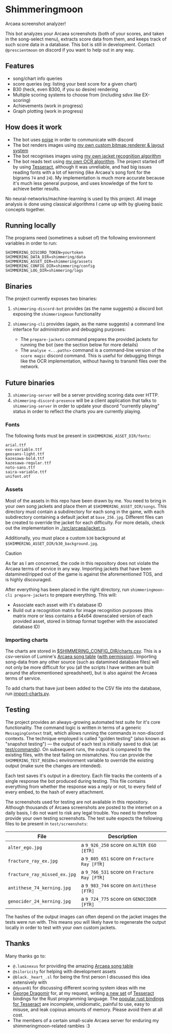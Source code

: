 # Shimmeringmoon

Arcaea screenshot analyzer!

This bot analyzes your Arcaea screenshots (both of your scores, and taken in the song-select menu), extracts score data from them, and keeps track of such score data in a database. This bot is still in development. Contact `@prescientmoon` on discord if you want to help out in any way.

## Features

- song/chart info queries
- score queries (eg: listing your best score for a given chart)
- B30 (heck, even B300, if you so desire) rendering
- Multiple scoring systems to choose from (including sdvx like EX-scoring)
- Achievements (work in progress)
- Graph plotting (work in progress)

## How does it work

- The bot uses [poise](https://github.com/serenity-rs/poise) in order to communicate with discord
- The bot renders images using [my own custom bitmap renderer & layout system](./src/bitmap.rs)
- The bot recognises images using [my own jacket recognition algorithm](./src/arcaea/jacket.rs)
- The bot reads text using [my own OCR algorithm](./src/recognition/hyperglass.rs). The project started off by using [Tesseract](https://github.com/tesseract-ocr/tesseract), although it was unreliable, and had big issues reading fonts with a lot of kerning (like Arcaea's song font for the bigrams `74` and `24`). My implementation is much more accurate because it's much less general purpose, and uses knowledge of the font to achieve better results.

No neural-networks/machine-learning is used by this project. All image analysis is done using classical algorithms I came up with by glueing basic concepts together.

## Running locally

The programs need (sometimes a subset of) the following environment variables in order to run:

```
SHIMMERING_DISCORD_TOKEN=yourtoken
SHIMMERING_DATA_DIR=shimmering/data
SHIMMERING_ASSET_DIR=shimmering/assets
SHIMMERING_CONFIG_DIR=shimmering/config
SHIMMERING_LOG_DIR=shimmering/logs
```

## Binaries

The project currently exposes two binaries:

1. `shimmering-discord-bot` provides (as the name suggests) a discord bot exposing the `shimmeringmoon` functionality
2. `shimmering-cli` provides (again, as the name suggests) a command line interface for administration and debugging purposes:

   - The `prepare-jackets` command prepares the provided jackets for running the bot (see the section below for more details)
   - The `analyse <...paths>` command is a command-line version of the `score magic` discord command. This is useful for debugging things like the OCR implementation, without having to transmit files over the network.

## Future binaries

3. `shimmering-server` will be a server providing scoring data over HTTP.
4. `shimmering-discord-presence` will be a client application that talks to `shimmering-server` in order to update your discord "currently playing" status in order to reflect the charts you are currently playing.

### Fonts

The following fonts must be present in `$SHIMMERING_ASSET_DIR/fonts`:

```
arial.ttf
exo-variable.ttf
geosans-light.ttf
kazesawa-bold.ttf
kazesawa-regular.ttf
noto-sans.ttf
saira-variable.ttf
unifont.otf
```

### Assets

Most of the assets in this repo have been drawn by me. You need to bring in your own song jackets and place them at `$SHIMMERING_ASSET_DIR/songs`. This directory must contain a subdirectory for each song in the game, with each subdirectory containing a default jacket at `base_256.jpg`. Different files can be created to override the jacket for each difficulty. For more details, check out the implementation in [./src/arcaea/jacket.rs](./src/arcaea/jacket.rs).

Additionally, you must place a custom `b30` background at `$SHIMMERING_ASSET_DIR/b30_background.jpg`.

> [!CAUTION]
> As far as I am concerned, the code in this repository does not violate the Arcaea terms of service in any way. Importing jackets that have been datamined/ripped out of the game is against the aforementioned TOS, and is highly discouraged.

After everything has been placed in the right directory, run `shimmeringmoon-cli prepare-jackets` to prepare everything. This will:

- Associate each asset with it's database ID
- Build out a recognition matrix for image recognition purposes (this matrix more or less contains a 64x64 downscaled version of each provided asset, stored in bitmap format together with the associated database ID)

### Importing charts

The charts are stored in [$SHIMMERING_CONFIG_DIR/charts.csv](./shimmering/config/charts.csv). This is a csv-version of Lumine's [Arcaea song table](https://tinyurl.com/mwd5dkfw) ([with permission](https://discord.com/channels/399106149468733441/399106149917392899/1256043659355226163)). Importing song-data from any other source (such as datamined database files) will not only be more difficult for you (all the scripts I have written are built around the aforementioned spreadsheet), but is also against the Arcaea terms of service.

To add charts that have just been added to the CSV file into the database, run [import-charts.py](./scripts/import-charts.py).

## Testing

The project provides an always-growing automated test suite for it's core functionality. The command logic is written in terms of a generic `MessagingContext` trait, which allows running the commands in non-discord contexts. The technique employed is called "golden testing" (also known as "snapshot testing") — the output of each test is initially saved to disk (at [test/commands](./test/commands)). On subsequent runs, the output is compared to the existing files, with the test failing on mismatches. You can provide the `SHIMMERING_TEST_REGEN=1` environment variable to override the existing output (make sure the changes are intended).

Each test saves it's output in a directory. Each file tracks the contents of a single response the bot produced during testing. This file contains everything from whether the response was a reply or not, to every field of every embed, to the hash of every attachment.

The screenshots used for testing are not available in this repository. Although thousands of Arcaea screenshots are posted to the internet on a daily basis, I do not want to risk any legal trouble. You need to therefore provide your own testing screenshots. The test suite expects the following files to be present in `test/screenshots`:

| File                         | Description                                 |
| ---------------------------- | ------------------------------------------- |
| `alter_ego.jpg`              | a `9_926_250` score on `ALTER EGO [ETR]`    |
| `fracture_ray_ex.jpg`        | a `9_805_651` score on `Fracture Ray [FTR]` |
| `fracture_ray_missed_ex.jpg` | a `9_766_531` score on `Fracture Ray [FTR]` |
| `antithese_74_kerning.jpg`   | a `9_983_744` score on `Antithese [FTR]`    |
| `genocider_24_kerning.jpg`   | a `9_724_775` score on `GENOCIDER [FTR]`    |

The hashes of the output images can often depend on the jacket images the tests were run with. This means you will likely have to regenerate the output locally in order to test with your own custom jackets.

## Thanks

Many thanks go to:

- `@.luminexus` for providing the amazing [Arcaea song table](https://tinyurl.com/mwd5dkfw)
- `@siloricity` for helping with development assets
- `@black._heart_.sl` for being the first person I discussed this idea extensively with
- `@dyuan01` for discussing different scoring system ideas with me
- [George Dragomir](https://github.com/BlueGhostGH) for, at my request, writing [a new set](https://github.com/BlueGhostGH/hypertesseract) of [Tesseract](https://github.com/tesseract-ocr/tesseract) bindings for the Rust programming language. The [popular rust bindings for Tesseract](https://crates.io/crates/tesseract) are incomplete, unidiomatic, painful to use, easy to misuse, and leak copious amounts of memory. Please avoid them at all cost.
- The members of a certain small-scale Arcaea server for enduring my shimmeringmoon-related rambles :3
